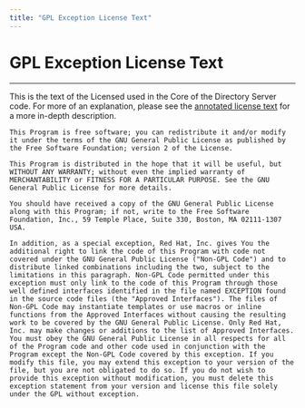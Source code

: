 ```yaml
---
title: "GPL Exception License Text"
---
```


# GPL Exception License Text
----------------------------

This is the text of the Licensed used in the Core of the Directory Server code. For more of an explanation, please see the [annotated license text](../FAW/annotated-gpl-exception-license.html) for a more in-depth description.

`
This Program is free software; you can redistribute it and/or modify it under the terms of the GNU General Public License as published by the Free Software Foundation; version 2 of the License.
`

`
This Program is distributed in the hope that it will be useful, but WITHOUT ANY WARRANTY; without even the implied warranty of MERCHANTABILITY or FITNESS FOR A PARTICULAR PURPOSE. See the GNU General Public License for more details.
`

`
You should have received a copy of the GNU General Public License along with this Program; if not, write to the Free Software Foundation, Inc., 59 Temple Place, Suite 330, Boston, MA 02111-1307 USA.
`

`
In addition, as a special exception, Red Hat, Inc. gives You the additional right to link the code of this Program with code not covered under the GNU General Public License ("Non-GPL Code") and to distribute linked combinations including the two, subject to the limitations in this paragraph. Non-GPL Code permitted under this exception must only link to the code of this Program through those well defined interfaces identified in the file named EXCEPTION found in the source code files (the "Approved Interfaces"). The files of Non-GPL Code may instantiate templates or use macros or inline functions from the Approved Interfaces without causing the resulting work to be covered by the GNU General Public License. Only Red Hat, Inc. may make changes or additions to the list of Approved Interfaces. You must obey the GNU General Public License in all respects for all of the Program code and other code used in conjunction with the Program except the Non-GPL Code covered by this exception. If you modify this file, you may extend this exception to your version of the file, but you are not obligated to do so. If you do not wish to provide this exception without modification, you must delete this exception statement from your version and license this file solely under the GPL without exception.
`

